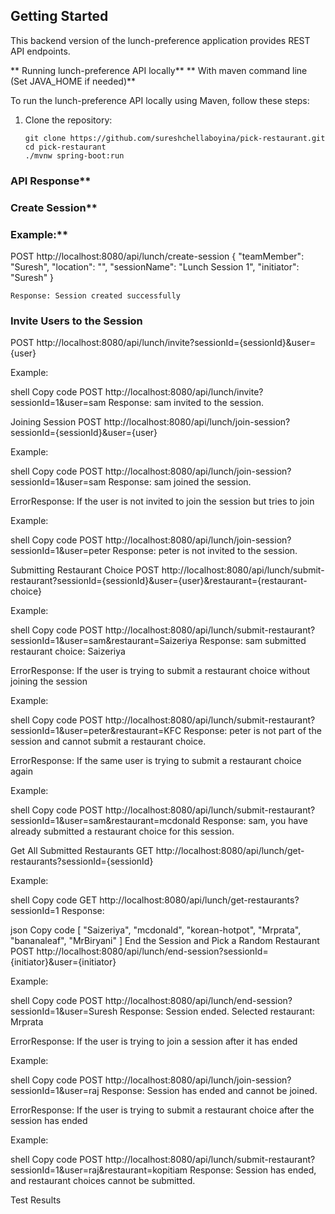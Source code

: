 ## Getting Started

This backend version of the lunch-preference application provides REST API endpoints.

** Running lunch-preference API locally**
** With maven command line (Set JAVA_HOME if needed)**

To run the lunch-preference API locally using Maven, follow these steps:

1. Clone the repository:

   ```
   git clone https://github.com/sureshchellaboyina/pick-restaurant.git
   cd pick-restaurant
   ./mvnw spring-boot:run
   ```

### API Response**
### Create Session**
### Example:**

POST http://localhost:8080/api/lunch/create-session
{
  "teamMember": "Suresh",
  "location": "",
  "sessionName": "Lunch Session 1",
  "initiator": "Suresh"
}

```Response: Session created successfully```

### Invite Users to the Session
POST http://localhost:8080/api/lunch/invite?sessionId={sessionId}&user={user}

Example:

shell
Copy code
POST http://localhost:8080/api/lunch/invite?sessionId=1&user=sam
Response: sam invited to the session.

Joining Session
POST http://localhost:8080/api/lunch/join-session?sessionId={sessionId}&user={user}

Example:

shell
Copy code
POST http://localhost:8080/api/lunch/join-session?sessionId=1&user=sam
Response: sam joined the session.

ErrorResponse: If the user is not invited to join the session but tries to join

Example:

shell
Copy code
POST http://localhost:8080/api/lunch/join-session?sessionId=1&user=peter
Response: peter is not invited to the session.

Submitting Restaurant Choice
POST http://localhost:8080/api/lunch/submit-restaurant?sessionId={sessionId}&user={user}&restaurant={restaurant-choice}

Example:

shell
Copy code
POST http://localhost:8080/api/lunch/submit-restaurant?sessionId=1&user=sam&restaurant=Saizeriya
Response: sam submitted restaurant choice: Saizeriya

ErrorResponse: If the user is trying to submit a restaurant choice without joining the session

Example:

shell
Copy code
POST http://localhost:8080/api/lunch/submit-restaurant?sessionId=1&user=peter&restaurant=KFC
Response: peter is not part of the session and cannot submit a restaurant choice.

ErrorResponse: If the same user is trying to submit a restaurant choice again

Example:

shell
Copy code
POST http://localhost:8080/api/lunch/submit-restaurant?sessionId=1&user=sam&restaurant=mcdonald
Response: sam, you have already submitted a restaurant choice for this session.

Get All Submitted Restaurants
GET http://localhost:8080/api/lunch/get-restaurants?sessionId={sessionId}

Example:

shell
Copy code
GET http://localhost:8080/api/lunch/get-restaurants?sessionId=1
Response:

json
Copy code
[
  "Saizeriya",
  "mcdonald",
  "korean-hotpot",
  "Mrprata",
  "bananaleaf",
  "MrBiryani"
]
End the Session and Pick a Random Restaurant
POST http://localhost:8080/api/lunch/end-session?sessionId={initiator}&user={initiator}

Example:

shell
Copy code
POST http://localhost:8080/api/lunch/end-session?sessionId=1&user=Suresh
Response: Session ended. Selected restaurant: Mrprata

ErrorResponse: If the user is trying to join a session after it has ended

Example:

shell
Copy code
POST http://localhost:8080/api/lunch/join-session?sessionId=1&user=raj
Response: Session has ended and cannot be joined.

ErrorResponse: If the user is trying to submit a restaurant choice after the session has ended

Example:

shell
Copy code
POST http://localhost:8080/api/lunch/submit-restaurant?sessionId=1&user=raj&restaurant=kopitiam
Response: Session has ended, and restaurant choices cannot be submitted.

Test Results
<!-- Include any relevant test results and information here. -->
